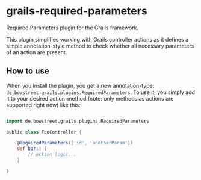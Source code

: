 grails-required-parameters
==========================
Required Parameters plugin for the Grails framework.

This plugin simplifies working with Grails controller actions as it defines a simple annotation-style method to check whether all necessary parameters of an action are present.

## How to use

When you install the plugin, you get a new annotation-type: `de.bowstreet.grails.plugins.RequiredParameters`.
To use it, you simply add it to your desired action-method (note: only methods as actions are supported right now) like this:
```groovy

import de.bowstreet.grails.plugins.RequiredParameters

public class FooController {
	
	@RequiredParameters(['id', 'anotherParam'])
	def bar() {
		// action logic...
	}
	
}
```